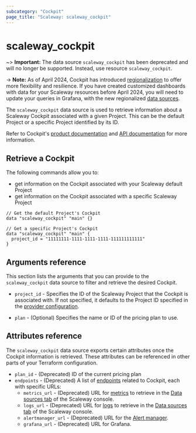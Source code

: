 ```yaml
---
subcategory: "Cockpit"
page_title: "Scaleway: scaleway_cockpit"
---
```

# scaleway_cockpit


~> **Important:**  The data source `scaleway_cockpit` has been deprecated and will no longer be supported. Instead, use resource `scaleway_cockpit`.

-> **Note:**
As of April 2024, Cockpit has introduced [regionalization](https://www.scaleway.com/en/docs/observability/cockpit/concepts/#region) to offer more flexibility and resilience.
If you have created customized dashboards with data for your Scaleway resources before April 2024, you will need to update your queries in Grafana, with the new regionalized [data sources](../resources/cockpit_source.md).

The `scaleway_cockpit` data source is used to retrieve information about a Scaleway Cockpit associated with a given Project. This can be the default Project or a specific Project identified by its ID.

Refer to Cockpit's [product documentation](https://www.scaleway.com/en/docs/observability/cockpit/concepts/) and [API documentation](https://www.scaleway.com/en/developers/api/cockpit/regional-api) for more information.

## Retrieve a Cockpit

The following commands allow you to:

- get information on the Cockpit associated with your Scaleway default Project
- get information on the Cockpit associated with a specific Scaleway Project

```hcl
// Get the default Project's Cockpit
data "scaleway_cockpit" "main" {}
```

```hcl
// Get a specific Project's Cockpit
data "scaleway_cockpit" "main" {
  project_id = "11111111-1111-1111-1111-111111111111"
}
```

## Arguments reference

This section lists the arguments that you can provide to the `scaleway_cockpit` data source to filter and retrieve the desired Cockpit.

- `project_id` - Specifies the ID of the Scaleway Project that the Cockpit is associated with. If not specified, it defaults to the Project ID specified in the [provider configuration](../index.md#project_id).

- `plan` - (Optional) Specifies the name or ID of the pricing plan to use.


## Attributes reference

The `scaleway_cockpit` data source exports certain attributes once the Cockpit information is retrieved. These attributes can be referenced in other parts of your Terraform configuration.

- `plan_id` - (Deprecated) ID of the current pricing plan
- `endpoints` - (Deprecated) A list of [endpoints](https://www.scaleway.com/en/docs/observability/cockpit/concepts/#endpoints) related to Cockpit, each with specific URLs:
    - `metrics_url` - (Deprecated) URL for [metrics](https://www.scaleway.com/en/docs/observability/cockpit/concepts/#metric) to retrieve in the [Data sources tab](https://console.scaleway.com/cockpit/dataSource) of the Scaleway console.
    - `logs_url` - (Deprecated) URL for [logs](https://www.scaleway.com/en/docs/observability/cockpit/concepts/#logs) to retrieve in the [Data sources tab](https://console.scaleway.com/cockpit/dataSource) of the Scaleway console.
    - `alertmanager_url` - (Deprecated) URL for the [Alert manager](https://www.scaleway.com/en/docs/observability/cockpit/concepts/#alert-manager).
    - `grafana_url` - (Deprecated) URL for Grafana.
